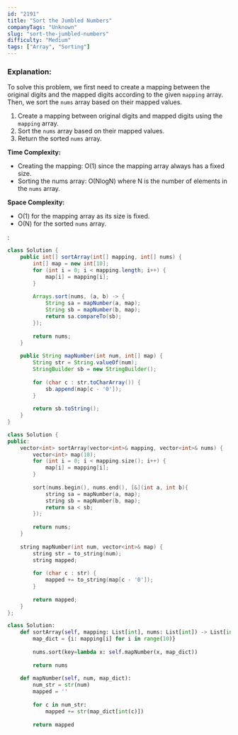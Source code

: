 ```yaml
---
id: "2191"
title: "Sort the Jumbled Numbers"
companyTags: "Unknown"
slug: "sort-the-jumbled-numbers"
difficulty: "Medium"
tags: ["Array", "Sorting"]
---
```


### Explanation:
To solve this problem, we first need to create a mapping between the original digits and the mapped digits according to the given `mapping` array. Then, we sort the `nums` array based on their mapped values. 

1. Create a mapping between original digits and mapped digits using the `mapping` array.
2. Sort the `nums` array based on their mapped values.
3. Return the sorted `nums` array.

**Time Complexity:**
- Creating the mapping: O(1) since the mapping array always has a fixed size.
- Sorting the nums array: O(NlogN) where N is the number of elements in the `nums` array.

**Space Complexity:**
- O(1) for the mapping array as its size is fixed.
- O(N) for the sorted `nums` array.

:

```java
class Solution {
    public int[] sortArray(int[] mapping, int[] nums) {
        int[] map = new int[10];
        for (int i = 0; i < mapping.length; i++) {
            map[i] = mapping[i];
        }
        
        Arrays.sort(nums, (a, b) -> {
            String sa = mapNumber(a, map);
            String sb = mapNumber(b, map);
            return sa.compareTo(sb);
        });
        
        return nums;
    }
    
    public String mapNumber(int num, int[] map) {
        String str = String.valueOf(num);
        StringBuilder sb = new StringBuilder();
        
        for (char c : str.toCharArray()) {
            sb.append(map[c - '0']);
        }
        
        return sb.toString();
    }
}
```

```cpp
class Solution {
public:
    vector<int> sortArray(vector<int>& mapping, vector<int>& nums) {
        vector<int> map(10);
        for (int i = 0; i < mapping.size(); i++) {
            map[i] = mapping[i];
        }
        
        sort(nums.begin(), nums.end(), [&](int a, int b){
            string sa = mapNumber(a, map);
            string sb = mapNumber(b, map);
            return sa < sb;
        });
        
        return nums;
    }
    
    string mapNumber(int num, vector<int>& map) {
        string str = to_string(num);
        string mapped;
        
        for (char c : str) {
            mapped += to_string(map[c - '0']);
        }
        
        return mapped;
    }
};
```

```python
class Solution:
    def sortArray(self, mapping: List[int], nums: List[int]) -> List[int]:
        map_dict = {i: mapping[i] for i in range(10)}
        
        nums.sort(key=lambda x: self.mapNumber(x, map_dict))
        
        return nums
    
    def mapNumber(self, num, map_dict):
        num_str = str(num)
        mapped = ''
        
        for c in num_str:
            mapped += str(map_dict[int(c)])
        
        return mapped
```